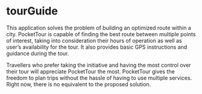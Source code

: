 # tourGuide

This application solves the problem of building an optimized route within a city. PocketTour is capable of finding the best route between multiple points of interest, taking into consideration their hours of operation as well as user’s availability for the tour. 
It also provides basic GPS instructions and guidance during the tour.

Travellers who prefer taking the initiative and having the most control over their tour will appreciate PocketTour the most. 
PocketTour gives the freedom to plan trips without the hassle of having to use multiple services. Right now, there is no equivalent to the proposed solution.
